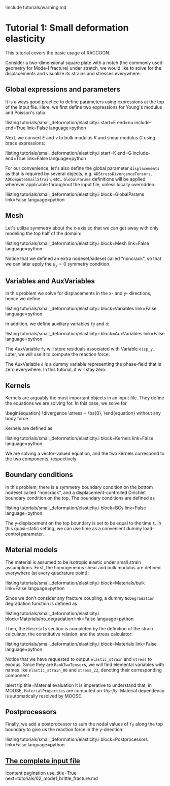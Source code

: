 !include tutorials/warning.md

# Tutorial 1: Small deformation elasticity

This tutorial covers the basic usage of RACCOON.

Consider a two-dimensional square plate with a notch (the commonly used geometry for Mode-I fracture) under stretch, we would like to solve for the displacements and visualize its strains and stresses everywhere.

## Global expressions and parameters

It is always good practice to define parameters using expressions at the top of the input file. Here, we first define two expressions for Young's modulus and Poisson's ratio:

!listing tutorials/small_deformation/elasticity.i
         start=E
         end=nu
         include-end=True
         link=False
         language=python

Next, we convert $E$ and $\nu$ to bulk modulus $K$ and shear modulus $G$ using brace expressions:

!listing tutorials/small_deformation/elasticity.i
         start=K
         end=G
         include-end=True
         link=False
         language=python

For our convenience, let's also define the global parameter `displacements` as that is required by several objects, e.g. `ADStressDivergenceTensors`, `ADComputeSmallStrain`, etc.. `GlobalParams` definitions will be applied wherever applicable throughout the input file, unless locally overridden.

!listing tutorials/small_deformation/elasticity.i
         block=GlobalParams
         link=False
         language=python

## Mesh

Let's utilize symmetry about the x-axis so that we can get away with only modeling the top half of the domain:

!listing tutorials/small_deformation/elasticity.i
         block=Mesh
         link=False
         language=python

Notice that we defined an extra nodeset/sideset called "noncrack", so that we can later apply the $u_y = 0$ symmetry condition.

## Variables and AuxVariables

In this problem we solve for displacements in the x- and y- directions, hence we define

!listing tutorials/small_deformation/elasticity.i
         block=Variables
         link=False
         language=python

In addition, we define auxiliary variables `fy` and `d`:

!listing tutorials/small_deformation/elasticity.i
         block=AuxVariables
         link=False
         language=python

The AuxVariable `fy` will store residuals associated with Variable `disp_y`. Later, we will use it to compute the reaction force.

The AuxVariable `d` is a dummy variable representing the phase-field that is zero everywhere. In this tutorial, it will stay zero.

## Kernels

Kernels are arguably the most important objects in an input file. They define the equations we are solving for. In this case, we solve for

\begin{equation}
  \divergence \stress = \bs{0},
\end{equation}
without any body force.

Kernels are defined as

!listing tutorials/small_deformation/elasticity.i
         block=Kernels
         link=False
         language=python

We are solving a vector-valued equation, and the two kernels correspond to the two components, respectively.

## Boundary conditions

In this problem, there is a symmetry boundary condition on the bottom nodeset called "noncrack", and a displacement-controlled Dirichlet boundary condition on the top. The boundary conditions are defined as

!listing tutorials/small_deformation/elasticity.i
         block=BCs
         link=False
         language=python

The y-displacement on the top boundary is set to be equal to the time `t`. In this quasi-static setting, we can use time as a convenient dummy load-control parameter.

## Material models

The material is assumed to be isotropic elastic under small strain assumptions. First, the homogeneous shear and bulk modulus are defined everywhere (at every quadrature point):

!listing tutorials/small_deformation/elasticity.i
         block=Materials/bulk
         link=False
         language=python

Since we don't consider any fracture coupling, a dummy `NoDegradation` degradation function is defined as

!listing tutorials/small_deformation/elasticity.i
         block=Materials/no_degradation
         link=False
         language=python

Then, the `Materials` section is completed by the definition of the strain calculator, the constitutive relation, and the stress calculator:

!listing tutorials/small_deformation/elasticity.i
         block=Materials
         link=False
         language=python

Notice that we have requested to output `elastic_strain` and `stress` to exodus. Since they are `RankTwoTensor`s, we will find elemental variables with names like `elastic_strain_00` and `stress_22`, denoting their corresponding component.

!alert tip title=Material evaluation
It is imperative to understand that, in MOOSE, `MaterialProperties` are computed *on-thy-fly*. Material dependency is automatically resolved by MOOSE.

## Postprocessors

Finally, we add a postprocessor to sum the nodal values of `fy` along the top boundary to give us the reaction force in the y-direction:

!listing tutorials/small_deformation/elasticity.i
         block=Postprocessors
         link=False
         language=python

## [The complete input file](tutorials/small_deformation/elasticity.i)

!content pagination use_title=True
                    next=tutorials/02_mode1_brittle_fracture.md
